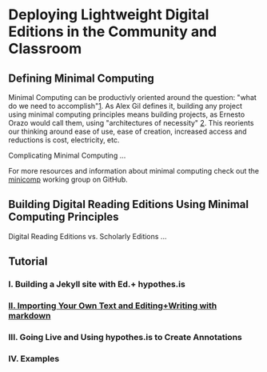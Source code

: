 # Deploying Lightweight Digital Editions in the Community and Classroom 

## Defining Minimal Computing
Minimal Computing can be productivly oriented around the question: "what do we need to accomplish"[1](http://go-dh.github.io/mincomp/thoughts/2015/05/21/user-vs-learner/). As Alex Gil defines it, building any project using minimal computing principles means building projects, as Ernesto Orazo would call them, using "architectures of necessity" [2](http://architectureofnecessity.com/). This reorients our thinking around ease of use, ease of creation, increased access and reductions is cost, electricity, etc.

Complicating Minimal Computing ...

For more resources and information about minimal computing check out the [minicomp](http://go-dh.github.io/mincomp/)
working group on GitHub.

## Building Digital Reading Editions Using Minimal Computing Principles

Digital Reading Editions vs. Scholarly Editions ... 

## Tutorial

### I. Building a Jekyll site with Ed.+ hypothes.is

### [II. Importing Your Own Text and Editing+Writing with markdown](praxis-session/using-markdown.md)

### III. Going Live and Using hypothes.is to Create Annotations

### IV. Examples
